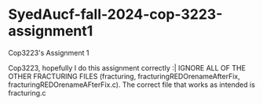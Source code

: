 # SyedAucf-fall-2024-cop-3223-assignment1
Cop3223's Assignment 1


Cop3223, hopefully I do this assignment correctly :| 
IGNORE ALL OF THE OTHER FRACTURING FILES (fracturing, fracturingREDOrenameAfterFix, fracturingREDOrenameAFterFix.c).
The correct file that works as intended is fracturing.c
